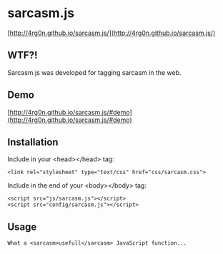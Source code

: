 # sarcasm.js

[http://4rg0n.github.io/sarcasm.js/](http://4rg0n.github.io/sarcasm.js/)

## WTF?!

Sarcasm.js was developed for tagging sarcasm in the web.

## Demo

[http://4rg0n.github.io/sarcasm.js/#demo](http://4rg0n.github.io/sarcasm.js/#demo)

## Installation

Include in your &lt;head&gt;&lt;/head&gt; tag:


    <link rel="stylesheet" type="text/css" href="css/sarcasm.css">


Include in the end of your &lt;body&gt;&lt;/body&gt; tag:


    <script src="js/sarcasm.js"></script>
    <script src="config/sarcasm.js"></script>


## Usage


    What a <sarcasm>usefull</sarcasm> JavaScript function...


